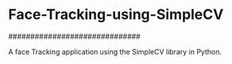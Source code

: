 # Face-Tracking-using-SimpleCV

##############################

A face Tracking application using the SimpleCV library in Python.
